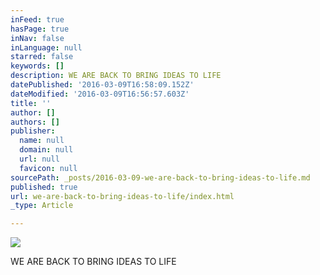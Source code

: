 ```yaml
---
inFeed: true
hasPage: true
inNav: false
inLanguage: null
starred: false
keywords: []
description: WE ARE BACK TO BRING IDEAS TO LIFE
datePublished: '2016-03-09T16:58:09.152Z'
dateModified: '2016-03-09T16:56:57.603Z'
title: ''
author: []
authors: []
publisher:
  name: null
  domain: null
  url: null
  favicon: null
sourcePath: _posts/2016-03-09-we-are-back-to-bring-ideas-to-life.md
published: true
url: we-are-back-to-bring-ideas-to-life/index.html
_type: Article

---
```

![](https://the-grid-user-content.s3-us-west-2.amazonaws.com/42299766-0f3a-468d-b6f7-c4f8f51e4c05.jpg)

WE ARE BACK TO BRING IDEAS TO LIFE